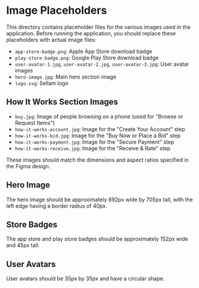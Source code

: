 # Image Placeholders

This directory contains placeholder files for the various images used in the application. Before running the application, you should replace these placeholders with actual image files:

- `app-store-badge.png`: Apple App Store download badge
- `play-store-badge.png`: Google Play Store download badge
- `user-avatar-1.jpg`, `user-avatar-2.jpg`, `user-avatar-3.jpg`: User avatar images
- `hero-image.jpg`: Main hero section image
- `logo.svg`: Sellam logo

## How It Works Section Images
- `buy.jpg`: Image of people browsing on a phone (used for "Browse or Request Items")
- `how-it-works-account.jpg`: Image for the "Create Your Account" step
- `how-it-works-bid.jpg`: Image for the "Buy Now or Place a Bid" step
- `how-it-works-payment.jpg`: Image for the "Secure Payment" step
- `how-it-works-receive.jpg`: Image for the "Receive & Rate" step

These images should match the dimensions and aspect ratios specified in the Figma design.

## Hero Image
The hero image should be approximately 892px wide by 705px tall, with the left edge having a border radius of 40px.

## Store Badges
The app store and play store badges should be approximately 152px wide and 45px tall.

## User Avatars
User avatars should be 35px by 35px and have a circular shape. 
